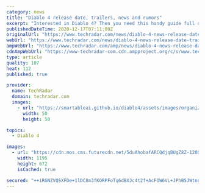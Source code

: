 ```yaml
---
category: news
title: "Diablo 4 release date, trailers, news and rumors"
excerpt: "Interested in Diablo 4? Then you need this handy guide full of everything there is to know about the upcoming game from Blizzard – including what to expect and the Diablo 4 release date.- It’s been ..."
publishedDateTime: 2020-12-17T07:11:00Z
originalUrl: "https://www.techradar.com/news/diablo-4-news-release-date-trailers-rumors"
webUrl: "https://www.techradar.com/news/diablo-4-news-release-date-trailers-rumors"
ampWebUrl: "https://www.techradar.com/amp/news/diablo-4-news-release-date-trailers-rumors"
cdnAmpWebUrl: "https://www-techradar-com.cdn.ampproject.org/c/s/www.techradar.com/amp/news/diablo-4-news-release-date-trailers-rumors"
type: article
quality: 107
heat: 112
published: true

provider:
  name: TechRadar
  domain: techradar.com
  images:
    - url: "https://smartableai.github.io/diablo4/assets/images/organizations/techradar.com-50x50.jpg"
      width: 50
      height: 50

topics:
  - Diablo 4

images:
  - url: "https://cdn.mos.cms.futurecdn.net/5duAhobafARCQdjqBUgZ8Z-1200-80.jpg"
    width: 1195
    height: 672
    isCached: true

secured: "++iRGNZVQSXFDe+1lDC8m3fKORPFoTq6dBXJc4t2f+AcFOW6VL+JPhBSJWtnqeluMfjoRyigx6FU4ITmJVaAaXb8DAj6BpaCbKS7X9bpNHP8xH0eGmXZe19WEcKoNE23AqyqwLEy6FrwoQjXBXCfaEw4Grv++0wxTmnIOpLzWHuPgdLALhwBgDp0DI3v0Br5EVyII0MXyceNXmShOfmayyBcKdFOZHkf7tSwoNsrk/HNz0mkm7oCwzaI5RTmeYhoGTRYYLoIKaSqIQ6Y2dS9aqyugA2TEGYOxQ9TI39xlr/uHoRlIOOFoxvd5ycuCG6/pMsXI7pFq+v2OHjWRhoUIIMvxeI1EgiVzjp4tW8/zvo=;CQ/+u6k7U5N3+ByiOSbN5A=="
---
```



